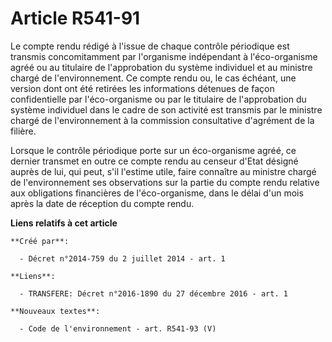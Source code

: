 # Article R541-91

Le compte rendu rédigé à l'issue de chaque contrôle périodique est transmis concomitamment par l'organisme indépendant à
l'éco-organisme agréé ou au titulaire de l'approbation du système individuel et au ministre chargé de l'environnement. Ce
compte rendu ou, le cas échéant, une version dont ont été retirées les informations détenues de façon confidentielle par
l'éco-organisme ou par le titulaire de l'approbation du système individuel dans le cadre de son activité est transmis par le
ministre chargé de l'environnement à la commission consultative d'agrément de la filière. 

Lorsque le contrôle périodique porte sur un éco-organisme agréé, ce dernier transmet en outre ce compte rendu au censeur
d'Etat désigné auprès de lui, qui peut, s'il l'estime utile, faire connaître au ministre chargé de l'environnement ses
observations sur la partie du compte rendu relative aux obligations financières de l'éco-organisme, dans le délai d'un mois
après la date de réception du compte rendu.

**Liens relatifs à cet article**

	**Créé par**:

	  - Décret n°2014-759 du 2 juillet 2014 - art. 1

	**Liens**:

	  - TRANSFERE: Décret n°2016-1890 du 27 décembre 2016 - art. 1

	**Nouveaux textes**:

	  - Code de l'environnement - art. R541-93 (V)
